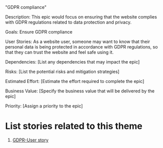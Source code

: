 "GDPR compliance"

Description: This epic would focus on ensuring that the website complies with GDPR regulations related to data protection and privacy.

Goals: Ensure GDPR compliance

User Stories: As a website user, someone may want to know that their personal data is being protected in accordance with GDPR regulations, so that they can trust the website and feel safe using it.

Dependencies: [List any dependencies that may impact the epic]

Risks: [List the potential risks and mitigation strategies]

Estimated Effort: [Estimate the effort required to complete the epic]

Business Value: [Specify the business value that will be delivered by the epic]

Priority: [Assign a priority to the epic]

# List stories related to this theme
1. [GDPR-User story](documentation/templates/theme/initiatives/epics/stories/story_template.md)